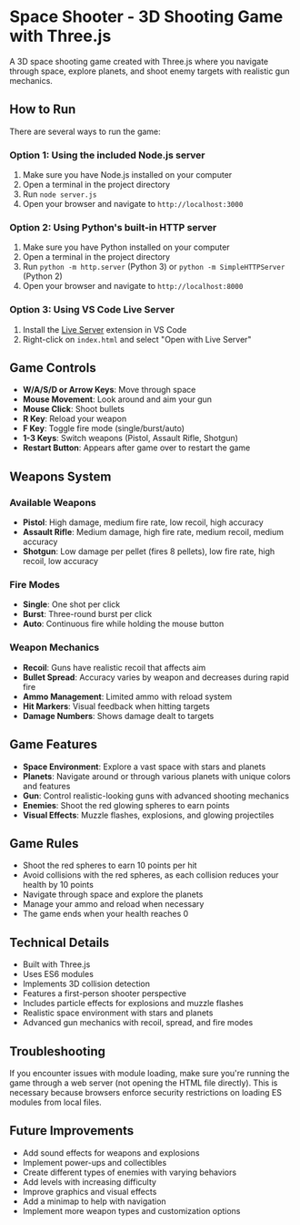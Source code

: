 # Space Shooter - 3D Shooting Game with Three.js

A 3D space shooting game created with Three.js where you navigate through space, explore planets, and shoot enemy targets with realistic gun mechanics.

## How to Run

There are several ways to run the game:

### Option 1: Using the included Node.js server

1. Make sure you have Node.js installed on your computer
2. Open a terminal in the project directory
3. Run `node server.js`
4. Open your browser and navigate to `http://localhost:3000`

### Option 2: Using Python's built-in HTTP server

1. Make sure you have Python installed on your computer
2. Open a terminal in the project directory
3. Run `python -m http.server` (Python 3) or `python -m SimpleHTTPServer` (Python 2)
4. Open your browser and navigate to `http://localhost:8000`

### Option 3: Using VS Code Live Server

1. Install the [Live Server](https://marketplace.visualstudio.com/items?itemName=ritwickdey.LiveServer) extension in VS Code
2. Right-click on `index.html` and select "Open with Live Server"

## Game Controls

- **W/A/S/D or Arrow Keys**: Move through space
- **Mouse Movement**: Look around and aim your gun
- **Mouse Click**: Shoot bullets
- **R Key**: Reload your weapon
- **F Key**: Toggle fire mode (single/burst/auto)
- **1-3 Keys**: Switch weapons (Pistol, Assault Rifle, Shotgun)
- **Restart Button**: Appears after game over to restart the game

## Weapons System

### Available Weapons
- **Pistol**: High damage, medium fire rate, low recoil, high accuracy
- **Assault Rifle**: Medium damage, high fire rate, medium recoil, medium accuracy
- **Shotgun**: Low damage per pellet (fires 8 pellets), low fire rate, high recoil, low accuracy

### Fire Modes
- **Single**: One shot per click
- **Burst**: Three-round burst per click
- **Auto**: Continuous fire while holding the mouse button

### Weapon Mechanics
- **Recoil**: Guns have realistic recoil that affects aim
- **Bullet Spread**: Accuracy varies by weapon and decreases during rapid fire
- **Ammo Management**: Limited ammo with reload system
- **Hit Markers**: Visual feedback when hitting targets
- **Damage Numbers**: Shows damage dealt to targets

## Game Features

- **Space Environment**: Explore a vast space with stars and planets
- **Planets**: Navigate around or through various planets with unique colors and features
- **Gun**: Control realistic-looking guns with advanced shooting mechanics
- **Enemies**: Shoot the red glowing spheres to earn points
- **Visual Effects**: Muzzle flashes, explosions, and glowing projectiles

## Game Rules

- Shoot the red spheres to earn 10 points per hit
- Avoid collisions with the red spheres, as each collision reduces your health by 10 points
- Navigate through space and explore the planets
- Manage your ammo and reload when necessary
- The game ends when your health reaches 0

## Technical Details

- Built with Three.js
- Uses ES6 modules
- Implements 3D collision detection
- Features a first-person shooter perspective
- Includes particle effects for explosions and muzzle flashes
- Realistic space environment with stars and planets
- Advanced gun mechanics with recoil, spread, and fire modes

## Troubleshooting

If you encounter issues with module loading, make sure you're running the game through a web server (not opening the HTML file directly). This is necessary because browsers enforce security restrictions on loading ES modules from local files.

## Future Improvements

- Add sound effects for weapons and explosions
- Implement power-ups and collectibles
- Create different types of enemies with varying behaviors
- Add levels with increasing difficulty
- Improve graphics and visual effects
- Add a minimap to help with navigation
- Implement more weapon types and customization options 